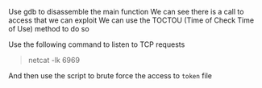 Use gdb to disassemble the main function
We can see there is a call to access that we can exploit
We can use the TOCTOU (Time of Check Time of Use) method to do so
 
Use the following command to listen to TCP requests
> netcat -lk 6969

And then use the script to brute force the access to `token` file